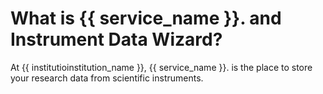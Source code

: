 # What is {{ service_name }}. and Instrument Data Wizard?


At {{ institutioinstitution_name }}, {{ service_name }}. is the place to store your research data from scientific instruments.